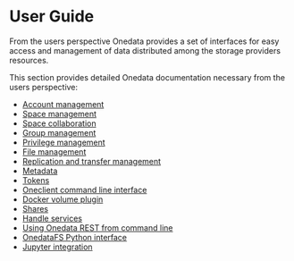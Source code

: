 # User Guide

From the users perspective Onedata provides a set of interfaces for easy access
and management of data distributed among the storage providers resources.

This section provides detailed Onedata documentation necessary from the users perspective:

* [Account management](using_onedata/account_management.md)
* [Space management](using_onedata/space_management.md)
* [Space collaboration](using_onedata/space_collaboration.md)
* [Group management](using_onedata/group_management.md)
* [Privilege management](using_onedata/privilege_management.md)
* [File management](using_onedata/file_management.md)
* [Replication and transfer management](using_onedata/replication_management.md)
* [Metadata](using_onedata/metadata.md)
* [Tokens](using_onedata/tokens.md)
* [Oneclient command line interface](using_onedata/oneclient.md)
* [Docker volume plugin](using_onedata/docker_volume_plugin.md)
* [Shares](using_onedata/shares.md)
* [Handle services](using_onedata/handle_services.md)
* [Using Onedata REST from command line](using_onedata/using_onedata_from_cli.md)
* [OnedataFS Python interface](using_onedata/onedatafs.md)
* [Jupyter integration](using_onedata/jupyter_integration.md)
